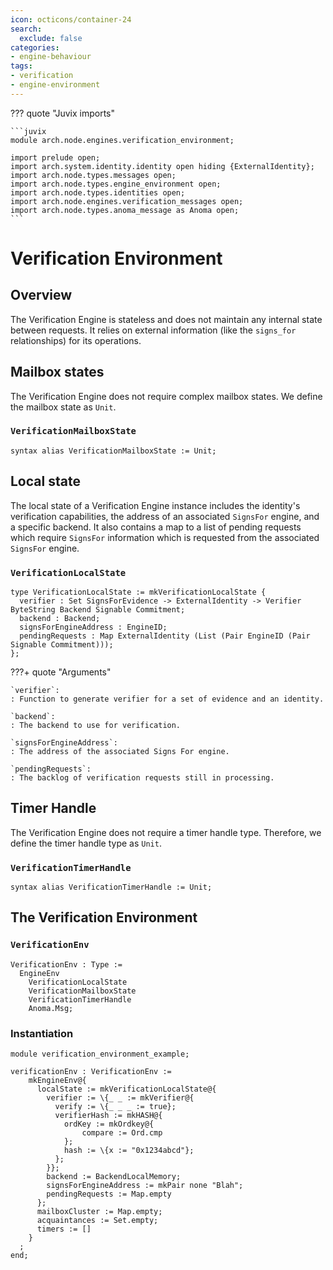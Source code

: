 ```yaml
---
icon: octicons/container-24
search:
  exclude: false
categories:
- engine-behaviour
tags:
- verification
- engine-environment
---
```


??? quote "Juvix imports"

    ```juvix
    module arch.node.engines.verification_environment;

    import prelude open;
    import arch.system.identity.identity open hiding {ExternalIdentity};
    import arch.node.types.messages open;
    import arch.node.types.engine_environment open;
    import arch.node.types.identities open;
    import arch.node.engines.verification_messages open;
    import arch.node.types.anoma_message as Anoma open;
    ```

# Verification Environment

## Overview

The Verification Engine is stateless and does not maintain any internal state between requests. It relies on external information (like the `signs_for` relationships) for its operations.

## Mailbox states

The Verification Engine does not require complex mailbox states. We define the mailbox state as `Unit`.

### `VerificationMailboxState`

```juvix
syntax alias VerificationMailboxState := Unit;
```

## Local state

The local state of a Verification Engine instance includes the identity's verification capabilities, the address of an associated `SignsFor` engine, and a specific backend. It also contains a map to a list of pending requests which require `SignsFor` information which is requested from the associated `SignsFor` engine.

### `VerificationLocalState`

```juvix
type VerificationLocalState := mkVerificationLocalState {
  verifier : Set SignsForEvidence -> ExternalIdentity -> Verifier ByteString Backend Signable Commitment;
  backend : Backend;
  signsForEngineAddress : EngineID;
  pendingRequests : Map ExternalIdentity (List (Pair EngineID (Pair Signable Commitment)));
};
```

???+ quote "Arguments"

    `verifier`:
    : Function to generate verifier for a set of evidence and an identity.

    `backend`:
    : The backend to use for verification.

    `signsForEngineAddress`:
    : The address of the associated Signs For engine.

    `pendingRequests`:
    : The backlog of verification requests still in processing.

## Timer Handle

The Verification Engine does not require a timer handle type. Therefore, we define the timer handle type as `Unit`.

### `VerificationTimerHandle`

```juvix
syntax alias VerificationTimerHandle := Unit;
```

## The Verification Environment

### `VerificationEnv`

```juvix
VerificationEnv : Type :=
  EngineEnv
    VerificationLocalState
    VerificationMailboxState
    VerificationTimerHandle
    Anoma.Msg;
```

### Instantiation

<!-- --8<-- [start:verificationEnv] -->
```juvix extract-module-statements
module verification_environment_example;

verificationEnv : VerificationEnv :=
    mkEngineEnv@{
      localState := mkVerificationLocalState@{
        verifier := \{_ _ := mkVerifier@{
          verify := \{_ _ _ := true};
          verifierHash := mkHASH@{
            ordKey := mkOrdkey@{
                compare := Ord.cmp
            };
            hash := \{x := "0x1234abcd"};
          };
        }};
        backend := BackendLocalMemory;
        signsForEngineAddress := mkPair none "Blah";
        pendingRequests := Map.empty
      };
      mailboxCluster := Map.empty;
      acquaintances := Set.empty;
      timers := []
    }
  ;
end;
```
<!-- --8<-- [end:verificationEnv] -->
